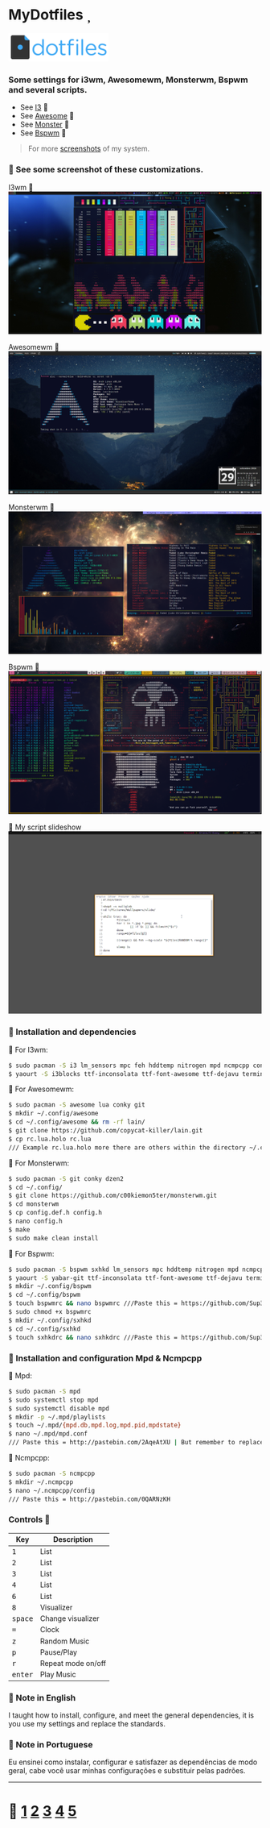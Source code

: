 # MyDotfiles 

<img alt="dotfiles" width="200" src="https://raw.githubusercontent.com/Sup3r-Us3r/MyDotfiles/master/Screenshots/dotfiles-logo.png">

### Some settings for i3wm, Awesomewm, Monsterwm, Bspwm and several scripts.


* See [I3](https://i3wm.org/) 
* See [Awesome](https://awesome.naquadah.org/) 
* See [Monster](https://github.com/c00kiemon5ter/monsterwm) 
* See [Bspwm](https://github.com/baskerville/bspwm) 

> For more [screenshots](https://github.com/Sup3r-Us3r/MyDotfiles/tree/master/Screenshots) of my system.


###  See some screenshot of these customizations.

I3wm 
![I3][screenshot1]

Awesomewm 
![Awesome][screenshot2]

Monsterwm 
![Monster][screenshot3]

Bspwm 
![Bspwm][screenshot4]

 My script slideshow
![Slideshow][screenshot5]

[screenshot1]:https://raw.githubusercontent.com/Sup3r-Us3r/MyDotfiles/master/Screenshots/screenshot5.png
[screenshot2]:https://raw.githubusercontent.com/Sup3r-Us3r/MyDotfiles/master/Screenshots/screenshot9.png
[screenshot3]:https://raw.githubusercontent.com/Sup3r-Us3r/MyDotfiles/master/Screenshots/screenshot8.png
[screenshot4]:https://raw.githubusercontent.com/Sup3r-Us3r/MyDotfiles/master/Screenshots/screenshot13.png
[screenshot5]:https://raw.githubusercontent.com/Sup3r-Us3r/MyDotfiles/master/Screenshots/script-slide.gif

###  Installation and dependencies

 For I3wm:
```sh
$ sudo pacman -S i3 lm_sensors mpc feh hddtemp nitrogen mpd ncmpcpp conky git
$ yaourt -S i3blocks ttf-inconsolata ttf-font-awesome ttf-dejavu terminus-font-ttf

```

 For Awesomewm:
```sh
$ sudo pacman -S awesome lua conky git
$ mkdir ~/.config/awesome
$ cd ~/.config/awesome && rm -rf lain/
$ git clone https://github.com/copycat-killer/lain.git
$ cp rc.lua.holo rc.lua 
/// Example rc.lua.holo more there are others within the directory ~/.config/awesome only give cp rc.lua.theme rc.lua

```

 For Monsterwm:
```sh
$ sudo pacman -S git conky dzen2
$ cd ~/.config/
$ git clone https://github.com/c00kiemon5ter/monsterwm.git
$ cd monsterwm
$ cp config.def.h config.h
$ nano config.h
$ make
$ sudo make clean install

```

 For Bspwm:
```sh
$ sudo pacman -S bspwm sxhkd lm_sensors mpc hddtemp nitrogen mpd ncmpcpp git
$ yaourt -S yabar-git ttf-inconsolata ttf-font-awesome ttf-dejavu terminus-font-ttf
$ mkdir ~/.config/bspwm
$ cd ~/.config/bspwm
$ touch bspwmrc && nano bspwmrc ///Paste this = https://github.com/Sup3r-Us3r/dotfiles/blob/master/config/bspwm/bspwmrc
$ sudo chmod +x bspwmrc
$ mkdir ~/.config/sxhkd
$ cd ~/.config/sxhkd
$ touch sxhkdrc && nano sxhkdrc ///Paste this = https://github.com/Sup3r-Us3r/dotfiles/blob/master/config/sxhkd/sxhkdrc

```

###  Installation and configuration Mpd & Ncmpcpp

 Mpd:
```sh
$ sudo pacman -S mpd
$ sudo systemctl stop mpd
$ sudo systemctl disable mpd
$ mkdir -p ~/.mpd/playlists
$ touch ~/.mpd/{mpd.db,mpd.log,mpd.pid,mpdstate}
$ nano ~/.mpd/mpd.conf
/// Paste this = http://pastebin.com/2AqeAtXU | But remember to replace "ghost" for your username and the directory of musics.

```

 Ncmpcpp:
```sh
$ sudo pacman -S ncmpcpp
$ mkdir ~/.ncmpcpp
$ nano ~/.ncmpcpp/config
/// Paste this = http://pastebin.com/0QARNzKH

```

### Controls 

| Key | Description |
| --- | ----------- |
| <kbd>1</kbd>| List |
| <kbd>2</kbd>| List |
| <kbd>3</kbd>| List |
| <kbd>4</kbd>| List |
| <kbd>6</kbd>| List |
| <kbd>8</kbd>| Visualizer |
| <kbd>space</kbd>| Change visualizer |
| <kbd>=</kbd>| Clock |
| <kbd>z</kbd>| Random Music |
| <kbd>p</kbd>| Pause/Play |
| <kbd>r</kbd>| Repeat mode on/off |
| <kbd>enter</kbd>| Play Music |

###  Note in English
I taught how to install, configure, and meet the general dependencies, it is you use my settings and replace the standards.

###  Note in Portuguese
Eu ensinei como instalar, configurar e satisfazer as dependências de modo geral, cabe você usar minhas configurações e substituir pelas padrões.

----------------------

#  [1](https://sup3r-us3r.github.io/) [2](https://sup3r-us3r.github.io/page2.html) [3](https://sup3r-us3r.github.io/page3.html) [4](https://sup3r-us3r.github.io/page4.html) [5](https://sup3r-us3r.github.io/page5.html)

